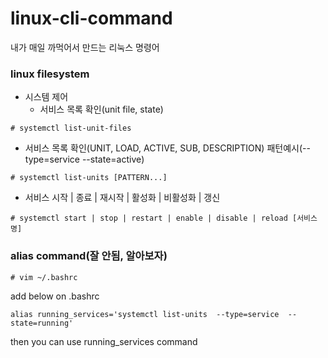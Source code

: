 # linux-cli-command
내가 매일 까먹어서 만드는 리눅스 명령어
### linux filesystem
- 시스템 제어
  - 서비스 목록 확인(unit file, state)
``` linux
# systemctl list-unit-files
```
  - 서비스 목록 확인(UNIT, LOAD, ACTIVE, SUB, DESCRIPTION) 패턴예시(--type=service --state=active)
``` linux
# systemctl list-units [PATTERN...]
```
  - 서비스 시작 | 종료 | 재시작 | 활성화 | 비활성화 | 갱신
``` linux
# systemctl start | stop | restart | enable | disable | reload [서비스명]
```


### alias command(잘 안됨, 알아보자)
``` linux
# vim ~/.bashrc
```
add below on .bashrc
```
alias running_services='systemctl list-units  --type=service  --state=running'
```
then you can use running_services command
